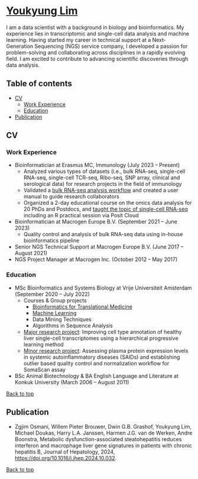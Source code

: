 # [Youkyung Lim](https://www.linkedin.com/in/youkyung-lim-02691211b/)
I am a data scientist with a background in biology and bioinformatics. My experience lies in transcriptomic and single-cell data analysis and machine learning. Having started my career in technical support at a Next-Generation Sequencing (NGS) service company, I developed a passion for problem-solving and collaborating across disciplines in a rapidly evolving field. I am excited to contribute to advancing scientific discoveries through data analysis.

## Table of contents
- [CV](https://github.com/ylm290/YoukyungLim?tab=readme-ov-file#cv)
  - [Work Experience](https://github.com/ylm290/YoukyungLim?tab=readme-ov-file#work-experience)
  - [Education](https://github.com/ylm290/YoukyungLim?tab=readme-ov-file#education)
- [Publication](https://github.com/ylm290/YoukyungLim?tab=readme-ov-file#publication)

## CV
### Work Experience
- Bioinformatician at Erasmus MC, Immunology (July 2023 – Present)
  - Analyzed various types of datasets (i.e., bulk RNA-seq, single-cell RNA-seq, single-cell TCR-seq, Ribo-seq, SNP array, clinical and serological data) for research projects in the field of immunology
  - Validated a [bulk RNA-seq analysis workflow](https://github.com/ylm290/bulkRNAseq) and created a user manual to guide research collaborators
  - Organized a 2-day educational course on the omics data analysis for 20 PhDs and Postdocs, and [taught the topic of single-cell RNA-seq](https://github.com/ylm290/scRNAseq) including an R practical session via Posit Cloud 
- Bioinformatician at Macrogen Europe B.V. (September 2021 – June 2023)
  - Quality control and analysis of bulk RNA-seq data using in-house bioinformatics pipeline
- Senior NGS Technical Support at Macrogen Europe B.V. (June 2017 – August 2021)
- NGS Project Manager at Macrogen Inc. (October 2012 – May 2017)

### Education
- MSc Bioinformatics and Systems Biology at Vrije Universiteit Amsterdam (September 2020 – July 2022)
  - Courses & Group projects
    - [Bioinformatics for Translational Medicine](https://github.com/ylm290/ClassifyBreastCancerSubtypes)
    - [Machine Learning](https://github.com/ylm290/PredictDNAMethylationStates)
    - Data Mining Techniques
    - Algorithms in Sequence Analysis
  - [Major research project](https://github.com/ylm290/scHPL_liver): Improving cell type annotation of healthy liver single-cell transcriptomes using a hierarchical progressive learning method
  - [Minor research project](https://github.com/ylm290/proteome_qc): Assessing plasma protein expression levels in systemic autoinflammatory diseases (SAIDs) and establishing outlier based quality control and normalization workflow for SomaScan assay
- BSc Animal Biotechnology & BA English Language and Literature at Konkuk University (March 2006 – August 2011)

[Back to top](https://github.com/ylm290/YoukyungLim/blob/main/README.md#youkyung-lim)

## Publication
- Zgjim Osmani, Willem Pieter Brouwer, Dwin G.B. Grashof, Youkyung Lim, Michael Doukas, Harry L.A. Janssen, Harmen J.G. van de Werken, Andre Boonstra,
Metabolic dysfunction-associated steatohepatitis reduces interferon and macrophage liver gene signatures in patients with chronic hepatitis B, 
Journal of Hepatology, 2024, https://doi.org/10.1016/j.jhep.2024.10.032.

[Back to top](https://github.com/ylm290/YoukyungLim/blob/main/README.md#youkyung-lim)
